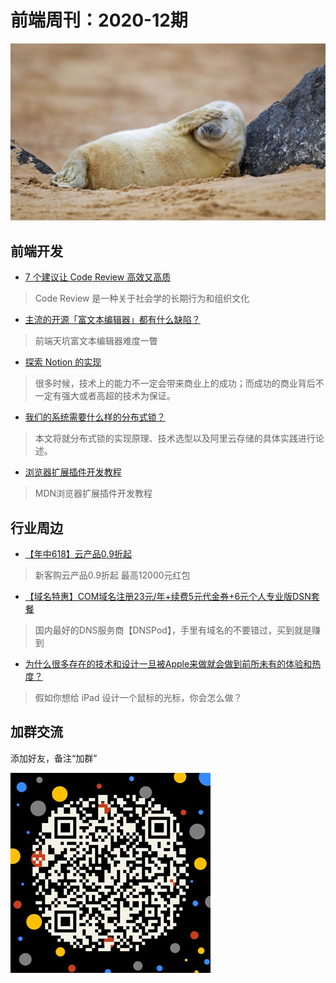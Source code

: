 # 前端周刊：2020-12期

[![](/img/bing/20200708.png?imageMogr2/thumbnail/960x)](https://cn.bing.com/search?q=灰海豹)


## 前端开发

- [7 个建议让 Code Review 高效又高质](https://mp.weixin.qq.com/s?__biz=MzIzOTU0NTQ0MA==&mid=2247497114&idx=1&sn=843f56fd06f1018cc387fde25c12801c)

> Code Review 是一种关于社会学的长期行为和组织文化

- [主流的开源「富文本编辑器」都有什么缺陷？](https://www.zhihu.com/question/404836496/answer/1318402632)

> 前端天坑富文本编辑器难度一瞥

- [探索 Notion 的实现](https://zhuanlan.zhihu.com/p/152964640)

> 很多时候，技术上的能力不一定会带来商业上的成功；而成功的商业背后不一定有强大或者高超的技术为保证。

- [我们的系统需要什么样的分布式锁？](https://mp.weixin.qq.com/s?__biz=MzIzOTU0NTQ0MA==&mid=2247497443&idx=1&sn=70d8a8f664026a8ca1895e8033c5bbff)

> 本文将就分布式锁的实现原理、技术选型以及阿里云存储的具体实践进行论述。

- [浏览器扩展插件开发教程](https://developer.mozilla.org/zh-CN/docs/Mozilla/Add-ons/WebExtensions/What_are_WebExtensions)

> MDN浏览器扩展插件开发教程

## 行业周边

- [【年中618】云产品0.9折起](https://www.aliyun.com/activity/618/index?userCode=y31qmczl)

> 新客购云产品0.9折起 最高12000元红包

- [【域名特惠】COM域名注册23元/年+续费5元代金券+6元个人专业版DSN套餐](https://www.dnspod.cn/promo/domainscarnival?promo_code=3LIUUR11729&source=sharelink&from=link)

> 国内最好的DNS服务商【DNSPod】，手里有域名的不要错过，买到就是赚到

- [为什么很多存在的技术和设计一旦被Apple来做就会做到前所未有的体验和热度？](https://www.zhihu.com/question/403378616/answer/1306250671?utm_source=wechat_session&utm_medium=social&utm_oi=27046294061056)

> 假如你想给 iPad 设计一个鼠标的光标，你会怎么做？



## 加群交流

添加好友，备注“加群”

![refned_x](../img/a/refined-x.jpg)

